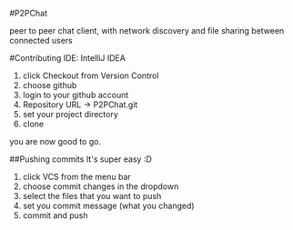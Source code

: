 #P2PChat

peer to peer chat client, with network discovery and file sharing between connected users


#Contributing
IDE: IntelliJ IDEA

1. click Checkout from Version Control
2. choose github
3. login to your github account
4. Repository URL -> P2PChat.git
5. set your project directory
6. clone

you are now good to go.

##Pushing commits
It's super easy :D

1. click VCS from the menu bar
2. choose commit changes in the dropdown
3. select the files that you want to push
4. set you commit message (what you changed)
5. commit and push
